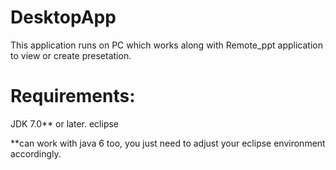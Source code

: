 DesktopApp
==========

This application runs on PC which works along with Remote_ppt application to view or create presetation.


Requirements:
==============

JDK 7.0** or later. 
eclipse



**can work with java 6 too, you just need to adjust your eclipse environment accordingly.
